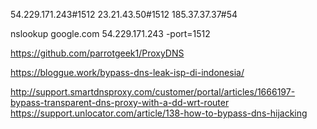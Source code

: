 54.229.171.243#1512
23.21.43.50#1512
185.37.37.37#54


nslookup google.com 54.229.171.243 -port=1512

https://github.com/parrotgeek1/ProxyDNS

https://bloggue.work/bypass-dns-leak-isp-di-indonesia/

http://support.smartdnsproxy.com/customer/portal/articles/1666197-bypass-transparent-dns-proxy-with-a-dd-wrt-router
https://support.unlocator.com/article/138-how-to-bypass-dns-hijacking